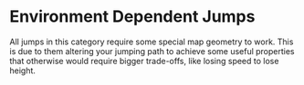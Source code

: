 # Environment Dependent Jumps

All jumps in this category require some special map geometry to work. This is due to them
altering your jumping path to achieve some useful properties that otherwise would require
bigger trade-offs, like losing speed to lose height.